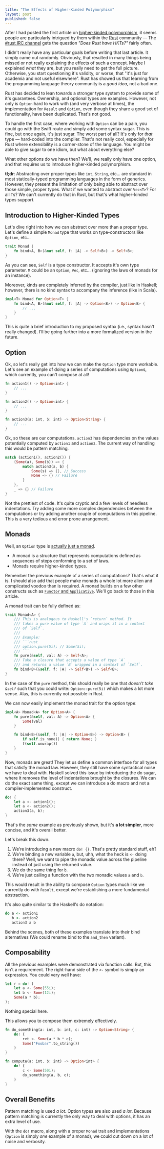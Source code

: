 ```yaml
---
title: "The Effects of Higher-Kinded Polymorphism"
layout: post
published: false
---
```


After I had posted the first article on [higher-kinded polymorphism](/2014/04/02/higher-kinded-types/), it seems people are particularly intrigued by them within the [Rust](http://rust-lang.org) community &mdash; The [#rust IRC channel](https://botbot.me/mozilla/rust/) gets the question *"Does Rust have HKTs?"* fairly often.

I didn't really have any particular goals before writing that last article. It simply came out randomly. Obviously, that resulted in many things being missed or not really explaining the effects of such a concept. Maybe I explained *what* they are, but you really need to get the full picture. Otherwise, you start questioning it's validity, or worse, that "it's just for academia and not useful elsewhere". Rust has showed us that learning from the programming language theory community is a *good idea*, not a bad one.

Rust has decided to lean towards a stronger type system to provide some of it's guarantees. Ownership, and optional types are examples. However, not only is `Option` hard to work with (and very verbose at times), the implementation for `Result` and `Option`, even though they share a good set of functionality, have been duplicated. That's not good.

To handle the first case, where working with `Option` can be a pain, you could go with the Swift route and simply add some syntax sugar. This is fine, but once again, it's just sugar. The worst part of all? It's only for *that* type &mdash; hard-coded into the compiler. That's not really cool, especially for Rust where extensibility is a corner-stone of the language. You might be able to give sugar to one idiom, but what about everything else?

What other options do we have then? We'll, we really only have one option, and that requires us to introduce higher-kinded polymorphism.

**tl;dr**: Abstracting over proper types like `int`, `String`, etc... are standard in most statically-typed programming languages in the form of generics. However, they present the limitation of only being able to abstract over those simple, proper types. What if we wanted to abstract over `Vec<T>`? For all `T`s? We can't currently do that in Rust, but that's what higher-kinded types support.

## Introduction to Higher-Kinded Types

Let's dive right into how we can abstract over more than a proper type. Let's define a simple `Monad` type that works on type-constructors like `Option`, etc...

```rust
trait Monad {
    fn bind<A, B>(&mut self, f: |A| -> Self<B>) -> Self<B>;
}
```

As you can see, `Self` is a type constructor. It accepts it's own type parameter. `M` could be an `Option`, `Vec`, etc... (ignoring the laws of monads for an instance).

Moreover, kinds are completely inferred by the compiler, just like in Haskell; however, there is no kind syntax to accompany the inference (like in Scala).

```rust
impl<T> Monad for Option<T> {
    fn bind<A, B>(&mut self, f: |A| -> Option<B>) -> Option<B> {
        // ...
    }
}
```

This is quite a brief introduction to my proposed syntax (i.e., syntax hasn't really changed). I'll be going further into a more formalized version in the future.

## Option

Ok, so let's really get into how we can make the `Option` type more workable. Let's see an example of doing a series of computations using `Option`s, which currently, you can't compose at all!

```rust
fn action1() -> Option<int> {
    // ...
}

fn action2() -> Option<int> {
    // ...
}

fn action3(a: int, b: int) -> Option<String> {
    // ...
}
```

Ok, so these are our computations. `action3` has dependencies on the values potentially computed by `action1` and `action2`. The current way of handling this would be pattern matching.

```rust
match (action1(), action2()) {
    (Some(a), Some(b)) => {
        match action3(a, b) {
            Some(s) => {}, // Success
            None => {} // Failure
        }
    },
    _ => {} // Failure
}
```

Not the prettiest of code. It's quite cryptic and a few levels of needless indentations. Try adding some more complex dependencies between the computations or try adding another couple of computations in this pipeline. This is a very tedious and error prone arrangement.

## Monads

Well, an `Option` type is [actually just a monad](http://learnyouahaskell.com/a-fistful-of-monads).

* A monad is a structure that represents computations defined as sequences of steps conforming to a set of laws.
* Monads require higher-kinded types.

Remember the previous example of a series of computations? That's what it is. I should also add that people make monads a whole lot more alien and complicated voodoo than is required. A monad builds on a few other constructs such as [`Functor` and `Applicative`](http://learnyouahaskell.com/functors-applicative-functors-and-monoids). We'll go back to those in this article.

A monad trait can be fully defined as:

```rust
trait Monad<A> {
    /// This is analogous to Haskell's `return` method. It
    /// takes a pure value of type `A` and wraps it in a context
    /// of `Self`.
    ///
    /// Example:
    /// ```rust
    /// option.pure(5i); // Some(5i);
    /// ```
    fn pure(&self, val: A) -> Self<A>;
    /// Take a closure that accepts a value of type `A`
    /// and returns a value `B` wrapped in a context of `Self`.
    fn bind<B>(&self, f: |A| -> Self<B>) -> Self<B>;
}
```

In the case of the `pure` method, this should really be one that *doesn't take `&self`* such that you could write: `Option::pure(5i)` which makes a lot more sense. Alas, this is currently not possible in Rust.

We can now easily implement the monad trait for the option type:

```rust
impl<A> Monad<A> for Option<A> {
    fn pure(&self, val: A) -> Option<A> {
        Some(val)
    }

    fn bind<B>(&self, f: |A| -> Option<B>) -> Option<B> {
        if self.is_none() { return None; }
        f(self.unwrap())
    }
}
```

Now, monads are great! They let us define a common interface for all types that satisfy the monad law. However, they still have some syntactical noise we have to deal with. Haskell solved this issue by introducing the do sugar, where it removes the level of indentations brought by the closures. We can do the exact same thing, except we can introduce a do macro and not a compiler-implemented construct.

```rust
do! {
    let a <- action1();
    let a <- action2();
    action3(a, b);
}
```

That's the *same* example as previously shown, but it's **a lot simpler**, more concise, and it's overall better.

Let's break this down.

1. We're introducing a new macro `do! {}`. That's pretty standard stuff, eh?
2. We're binding a new variable `a`, but, uhh, what the heck is `<-` doing there? Well, we want to pipe the monadic value across the pipeline instead of just using the returned value.
3. We do the same thing for `b`.
4. We're just calling a function with the two monadic values `a` and `b`.

This would result in the ability to compose `Option` types much like we currently do with `Result`, except we're establishing a more fundamental abstraction.

It's also quite similar to the Haskell's do notation:

```haskell
do a <- action1
   b <- action2
   action3 a b
```

Behind the scenes, both of these examples translate into their bind alternatives (We could rename bind to the `and_then` variant).

## Composability

All the previous examples were demonstrated via function calls. But, this isn't a requirement. The right-hand side of the `<-` symbol is simply an expression. You could very well have:

```rust
let r = do! (
    let a <- Some(55i);
    let b <- Some(12i);
    Some(a * b);
);
```

Nothing special here.

This allows you to compose them extremely effectively.

```rust
fn do_something(a: int, b: int, c: int) -> Option<String> {
    do! (
        ret <- Some(a * b * c);
        Some("Foobar".to_string())
    )
}

fn compute(a: int, b: int) -> Option<int> {
    do! (
        c <- Some(50i);
        do_something(a, b, c);
    )
}
```

## Overall Benefits

Pattern matching is used *a lot*. Option types are also used *a lot*. Because pattern matching is currently the only way to deal with options, it has an extra level of use.

With the `do!` macro, along with a proper `Monad` trait and implementations (`Option` is simply *one* example of a monad), we could cut down on a lot of noise and verbosity.
